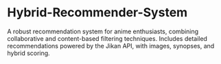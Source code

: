 # Hybrid-Recommender-System
A robust recommendation system for anime enthusiasts, combining collaborative and content-based filtering techniques. Includes detailed recommendations powered by the Jikan API, with images, synopses, and hybrid scoring.
